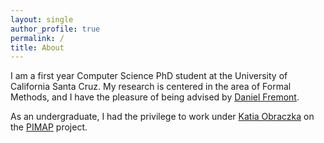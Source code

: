```yaml
---
layout: single
author_profile: true
permalink: /
title: About
---
```


I am a first year Computer Science PhD student at the University of California Santa Cruz. My research is centered in the area of Formal Methods, and I have the pleasure of being advised by [Daniel Fremont](https://people.ucsc.edu/~dfremont/index.html). 

As an undergraduate, I had the privilege to work under [Katia Obraczka](https://inrg.soe.ucsc.edu/) on the [PIMAP](https://inrg.soe.ucsc.edu/project-pimap-pressure-injury-monitoring-and-prevention/) project.
